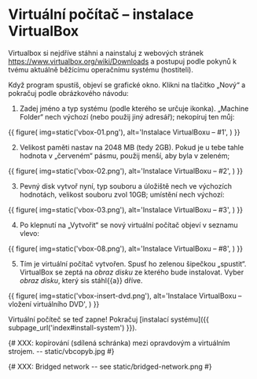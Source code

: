 # Virtuální počítač – instalace VirtualBox

Virtualbox si nejdříve stáhni a nainstaluj z webových stránek https://www.virtualbox.org/wiki/Downloads a postupuj podle pokynů k tvému aktuálně běžícímu operačnímu systému (hostiteli).

Když program spustíš, objeví se grafické okno.
Klikni na tlačitko „Nový“ a pokračuj podle obrázkového návodu:

1. Zadej jméno a typ systému (podle kterého se určuje ikonka).
   „Machine Folder“ nech výchozí (nebo použij jiný adresář);
   nekopíruj ten můj:

  {{ figure(
    img=static('vbox-01.png'),
    alt='Instalace VirtualBoxu – #1',
  ) }}

2. Velikost paměti nastav na 2048 MB (tedy 2GB).
   Pokud je u tebe tahle hodnota v „červeném“ pásmu, použij menší, aby byla
   v zeleném;

  {{ figure(
    img=static('vbox-02.png'),
    alt='Instalace VirtualBoxu – #2',
  ) }}

3. Pevný disk vytvoř nyní, typ souboru a úložiště nech ve výchozích hodnotách, velikost souboru zvol 10GB; umístění nech výchozí:

  {{ figure(
    img=static('vbox-03.png'),
    alt='Instalace VirtualBoxu – #3',
  ) }}

4. Po klepnutí na „Vytvořit“ se nový virtuální počítač objeví v seznamu vlevo:

  {{ figure(
    img=static('vbox-08.png'),
    alt='Instalace VirtualBoxu – #8',
  ) }}


5. Tím je virtuální počítač vytvořen.
   Spusť ho zelenou šipečkou „spustit“.
   VirtualBox se zeptá na *obraz disku* ze kterého bude instalovat.
   Vyber *obraz disku*, který sis stáhl{{a}} dříve.

  {{ figure(
    img=static('vbox-insert-dvd.png'),
    alt='Instalace VirtualBoxu – vložení virtuálního DVD',
  ) }}

Virtuální počíteč se teď zapne!
Pokračuj [instalací systému]({{ subpage_url('index#install-system') }}).


{#
XXX: kopírování (sdílená schránka) mezi opravdovým a virtuálním strojem.
   -- static/vbcopyb.jpg
#}

{#
XXX: Bridged network -- see static/bridged-network.png
#}
